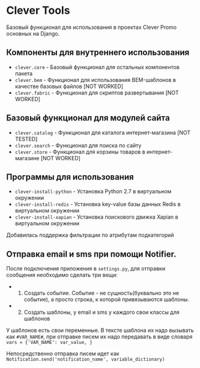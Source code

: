 Clever Tools
============

Базовый функционал для использования в проектах Clever Promo основных на Django.

Компоненты для внутреннего использования
----------------------------------------

* `clever.core` - Базовый функционал для остальных компонентов пакета
* `clever.bem` - Функционал для использования BEM-шаблонов в качестве базовых файлов [NOT WORKED]
* `clever.fabric` - Функционал для скриптов развертывания [NOT WORKED]

Базовый функционал для модулей сайта
------------------------------------

* `clever.catalog` - Функционал для каталога интернет-магазина [NOT TESTED]
* `clever.search` - Функционал для поиска по сайту
* `clever.store` - Функционал для корзины товаров в интернет-магазине [NOT WORKED]

Программы для использования
---------------------------

* `clever-install-python` - Установка Python 2.7 в виртуальном окружении
* `clever-install-redis` - Установка key-value базы данных Redis в виртуальном окружении
* `clever-install-xapian` - Установка поискового движка Xapian в виртуальном окружении

Добавилась поддержка фильтрации по атрибутам подкатегорий

Отправка email и sms при помощи Notifier.
---------------------------

После подключения приложения в `settings.py`, для отправки сообщения необходимо сделать три вещи:

* 1. Создать событие. Событие - не сущность(буквально это не событие), а просто строка, к которой привязываются шаблоны.
* 2. Создать шаблоны, у email и sms у каждого свои классы для шаблонов

У шаблонов есть свои переменные. В тексте шаблона их надо вызывать как `#VAR_NAME#`, при отправке писем
их надо передавать в виде словаря `vars = {'VAR_NAME': var_value, }`

Непосредственно отправка писем идет как `Notification.send('notification_name', variable_dictionary)`
